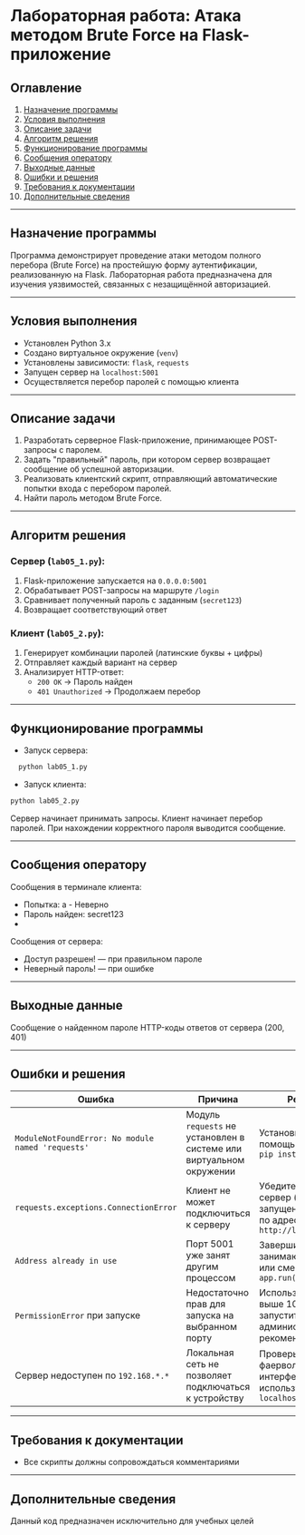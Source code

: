 # Лабораторная работа: Атака методом Brute Force на Flask-приложение

## Оглавление
1. [Назначение программы](#назначение-программы)  
2. [Условия выполнения](#условия-выполнения)  
3. [Описание задачи](#описание-задачи)  
4. [Алгоритм решения](#алгоритм-решения)  
5. [Функционирование программы](#функционирование-программы)  
6. [Сообщения оператору](#сообщения-оператору)  
7. [Выходные данные](#выходные-данные)  
8. [Ошибки и решения](#ошибки-и-решения)  
9. [Требования к документации](#требования-к-документации)  
10. [Дополнительные сведения](#дополнительные-сведения)  

---

## Назначение программы

Программа демонстрирует проведение атаки методом полного перебора (Brute Force) на простейшую форму аутентификации, реализованную на Flask. Лабораторная работа предназначена для изучения уязвимостей, связанных с незащищённой авторизацией.

---

## Условия выполнения

- Установлен Python 3.x  
- Создано виртуальное окружение (`venv`)  
- Установлены зависимости: `flask`, `requests`  
- Запущен сервер на `localhost:5001`  
- Осуществляется перебор паролей с помощью клиента

---

## Описание задачи

1. Разработать серверное Flask-приложение, принимающее POST-запросы с паролем.
2. Задать "правильный" пароль, при котором сервер возвращает сообщение об успешной авторизации.
3. Реализовать клиентский скрипт, отправляющий автоматические попытки входа с перебором паролей.
4. Найти пароль методом Brute Force.

---

## Алгоритм решения

### Сервер (`lab05_1.py`):

1. Flask-приложение запускается на `0.0.0.0:5001`
2. Обрабатывает POST-запросы на маршруте `/login`
3. Сравнивает полученный пароль с заданным (`secret123`)
4. Возвращает соответствующий ответ

### Клиент (`lab05_2.py`):

1. Генерирует комбинации паролей (латинские буквы + цифры)
2. Отправляет каждый вариант на сервер
3. Анализирует HTTP-ответ:
   - `200 OK` → Пароль найден
   - `401 Unauthorized` → Продолжаем перебор

---

## Функционирование программы

- Запуск сервера:
```bash
  python lab05_1.py
```
- Запуск клиента:
```bash
python lab05_2.py
```

Сервер начинает принимать запросы.
Клиент начинает перебор паролей.
При нахождении корректного пароля выводится сообщение.

---

## Сообщения оператору

Сообщения в терминале клиента:

- Попытка: a - Неверно
- Пароль найден: secret123
- 
Сообщения от сервера:

- Доступ разрешен! — при правильном пароле
- Неверный пароль! — при ошибке

---

## Выходные данные

Сообщение о найденном пароле
HTTP-коды ответов от сервера (200, 401)

---

## Ошибки и решения

| Ошибка | Причина | Решение |
|--------|---------|---------|
| `ModuleNotFoundError: No module named 'requests'` | Модуль `requests` не установлен в системе или виртуальном окружении | Установить модуль с помощью команды `pip install requests` |
| `requests.exceptions.ConnectionError` | Клиент не может подключиться к серверу | Убедитесь, что сервер (`lab05_1.py`) запущен и доступен по адресу `http://localhost:5001` |
| `Address already in use` | Порт 5001 уже занят другим процессом | Завершите процесс, занимающий порт, или смените порт в `app.run(port=...)` |
| `PermissionError` при запуске | Недостаточно прав для запуска на выбранном порту | Используйте порты выше 1024 или запустите с правами администратора (не рекомендуется) |
| Сервер недоступен по `192.168.*.*` | Локальная сеть не позволяет подключаться к устройству | Проверьте настройки фаервола/сетевой интерфейс или используйте `localhost` |

---

## Требования к документации

- Все скрипты должны сопровождаться комментариями

---

## Дополнительные сведения

Данный код предназначен исключительно для учебных целей
